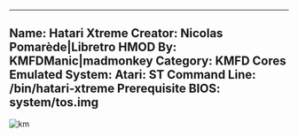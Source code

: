 -----------------------
Name: Hatari Xtreme
Creator: Nicolas Pomarède|Libretro
HMOD By: KMFDManic|madmonkey
Category: KMFD Cores
Emulated System: Atari: ST
Command Line: /bin/hatari-xtreme
Prerequisite BIOS: system/tos.img
-----------------------
![km](https://i.imgur.com/T6BDqfk.png)
